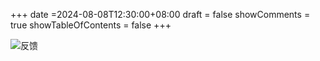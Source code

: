+++
date =2024-08-08T12:30:00+08:00
draft = false
showComments = true
showTableOfContents = false
+++

![反馈](https://blog.dejavu.moe/friends/friends_huda0007e2de3838ee178d00f4ca23614e_283822_1320x0_resize_q75_h2_box_2.webp)





